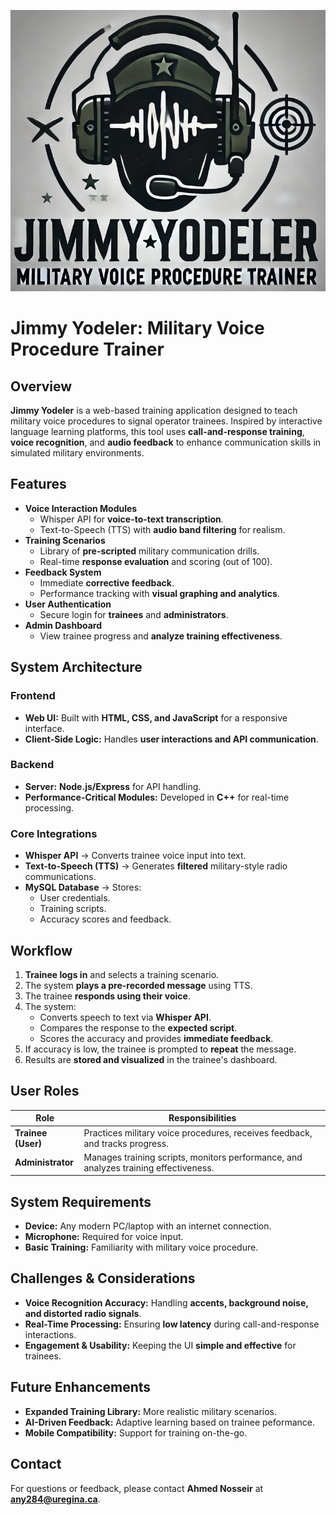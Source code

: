 ![Project Logo](Project_Logo.jpg)

# Jimmy Yodeler: Military Voice Procedure Trainer

## Overview

**Jimmy Yodeler** is a web-based training application designed to teach military voice procedures to signal operator trainees. Inspired by interactive language learning platforms, this tool uses **call-and-response training**, **voice recognition**, and **audio feedback** to enhance communication skills in simulated military environments.

## Features

- **Voice Interaction Modules**
  - Whisper API for **voice-to-text transcription**.
  - Text-to-Speech (TTS) with **audio band filtering** for realism.
- **Training Scenarios**
  - Library of **pre-scripted** military communication drills.
  - Real-time **response evaluation** and scoring (out of 100).
- **Feedback System**
  - Immediate **corrective feedback**.
  - Performance tracking with **visual graphing and analytics**.
- **User Authentication**
  - Secure login for **trainees** and **administrators**.
- **Admin Dashboard**
  - View trainee progress and **analyze training effectiveness**.

## System Architecture

### **Frontend**
- **Web UI:** Built with **HTML, CSS, and JavaScript** for a responsive interface.
- **Client-Side Logic:** Handles **user interactions and API communication**.

### **Backend**
- **Server:** **Node.js/Express** for API handling.
- **Performance-Critical Modules:** Developed in **C++** for real-time processing.

### **Core Integrations**
- **Whisper API** → Converts trainee voice input into text.
- **Text-to-Speech (TTS)** → Generates **filtered** military-style radio communications.
- **MySQL Database** → Stores:
  - User credentials.
  - Training scripts.
  - Accuracy scores and feedback.

## Workflow

1. **Trainee logs in** and selects a training scenario.
2. The system **plays a pre-recorded message** using TTS.
3. The trainee **responds using their voice**.
4. The system:
   - Converts speech to text via **Whisper API**.
   - Compares the response to the **expected script**.
   - Scores the accuracy and provides **immediate feedback**.
5. If accuracy is low, the trainee is prompted to **repeat** the message.
6. Results are **stored and visualized** in the trainee's dashboard.

## User Roles

| Role                  | Responsibilities |
|-----------------------|----------------|
| **Trainee (User)** | Practices military voice procedures, receives feedback, and tracks progress. |
| **Administrator** | Manages training scripts, monitors performance, and analyzes training effectiveness. |

## System Requirements

- **Device:** Any modern PC/laptop with an internet connection.
- **Microphone:** Required for voice input.
- **Basic Training:** Familiarity with military voice procedure.

## Challenges & Considerations

- **Voice Recognition Accuracy:** Handling **accents, background noise, and distorted radio signals**.
- **Real-Time Processing:** Ensuring **low latency** during call-and-response interactions.
- **Engagement & Usability:** Keeping the UI **simple and effective** for trainees.

## Future Enhancements

- **Expanded Training Library:** More realistic military scenarios.
- **AI-Driven Feedback:** Adaptive learning based on trainee peformance.
- **Mobile Compatibility:** Support for training on-the-go.


## Contact

For questions or feedback, please contact **Ahmed Nosseir** at **any284@uregina.ca**.
